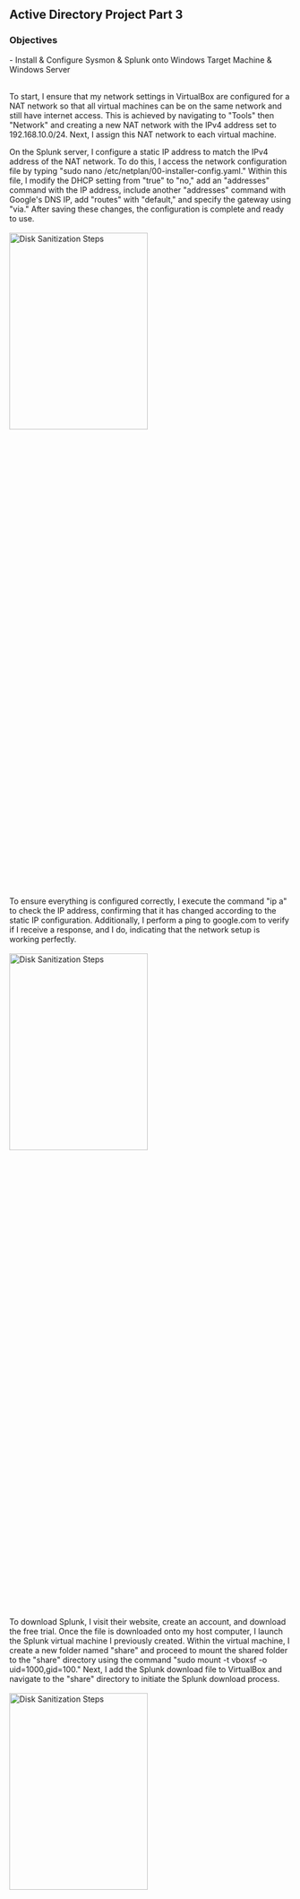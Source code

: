<h2>Active Directory Project Part 3</h2>

<h3>Objectives</h3>
- Install & Configure Sysmon & Splunk onto Windows Target Machine & Windows Server
<br />
<br />

To start, I ensure that my network settings in VirtualBox are configured for a NAT network so that all virtual machines can be on the same network and still have internet access. This is achieved by navigating to "Tools" then "Network" and creating a new NAT network with the IPv4 address set to 192.168.10.0/24. Next, I assign this NAT network to each virtual machine.

On the Splunk server, I configure a static IP address to match the IPv4 address of the NAT network. To do this, I access the network configuration file by typing "sudo nano /etc/netplan/00-installer-config.yaml." Within this file, I modify the DHCP setting from "true" to "no," add an "addresses" command with the IP address, include another "addresses" command with Google's DNS IP, add "routes" with "default," and specify the gateway using "via." After saving these changes, the configuration is complete and ready to use.
<br />
<br />
<img src="https://github.com/Yagoobz/ActiveDirectoryProjectPart3/assets/145611184/4210e995-f35f-4ba9-93e0-865f2fd6f141" height="30%" width="70%" alt="Disk Sanitization Steps"/>

To ensure everything is configured correctly, I execute the command "ip a" to check the IP address, confirming that it has changed according to the static IP configuration. Additionally, I perform a ping to google.com to verify if I receive a response, and I do, indicating that the network setup is working perfectly.
<br />
<br />
<img src="https://github.com/Yagoobz/ActiveDirectoryProjectPart3/assets/145611184/a0d977a0-11b9-47ec-b020-bd8488aef227" height="30%" width="70%" alt="Disk Sanitization Steps"/>

To download Splunk, I visit their website, create an account, and download the free trial. Once the file is downloaded onto my host computer, I launch the Splunk virtual machine I previously created. Within the virtual machine, I create a new folder named "share" and proceed to mount the shared folder to the "share" directory using the command "sudo mount -t vboxsf -o uid=1000,gid=100." Next, I add the Splunk download file to VirtualBox and navigate to the "share" directory to initiate the Splunk download process.
<br />
<br />
<img src="https://github.com/Yagoobz/ActiveDirectoryProjectPart3/assets/145611184/9c3d71f1-3f5b-415c-a948-a08a6c72acd8" height="30%" width="70%" alt="Disk Sanitization Steps"/>

This doesn’t fully download Splunk, so to initiate the full download and installation of Splunk, I switch to the Splunk user by executing the command "sudo -u splunk bash." Next, I navigate to the "bin" directory using "cd bin" as it contains all the Splunk binaries. From there, I run the installer using "./splunk start" to begin the Splunk installation process.
<br />
<br />
<img src="https://github.com/Yagoobz/ActiveDirectoryProjectPart3/assets/145611184/4698d23d-8d1f-4d92-8d65-0b0dae928ea8" height="30%" width="70%" alt="Disk Sanitization Steps"/>

To ensure that Splunk starts automatically every time the virtual machine reboots, I navigate to the "bin" directory within Splunk and execute the command "sudo ./splunk enable boot-start -user splunk." This command configures Splunk to start up during system boot, using the specified "splunk" user.
<br />
<br />
<img src="https://github.com/Yagoobz/ActiveDirectoryProjectPart3/assets/145611184/f52e3354-aad5-446f-a288-155203919cfa" height="30%" width="70%" alt="Disk Sanitization Steps"/>

To begin installing Splunk Universal Forwarder and Sysmon on both the target machine and the server, I first need to change the IPv4 address to avoid any potential IP conflicts. I accomplish this by navigating to the Windows settings and selecting "Change adapter options." From there, I enter the appropriate numbers to modify the IPv4 address, ensuring that there are no conflicts. This step is crucial to ensure smooth installation and operation of Splunk Universal Forwarder and Sysmon.
<br />
<br />
<img src="https://github.com/Yagoobz/ActiveDirectoryProjectPart3/assets/145611184/d939c065-9774-4b7a-b1c3-4a5dfdb54fdd" height="30%" width="70%" alt="Disk Sanitization Steps"/>

To install Splunk Universal Forwarder, I begin by downloading it from Splunk's website and running the installation process. Concurrently, while Splunk is downloading, I also download Sysmon along with a configuration file from GitHub. In PowerShell, I navigate to the directory where I extracted the Sysmon config file and proceed to download Sysmon. Once both installations are completed, I have Splunk Universal Forwarder and Sysmon successfully installed on the target machine.
<br />
<br />
<img src="https://github.com/Yagoobz/ActiveDirectoryProjectPart3/assets/145611184/9a21cd9b-5093-415b-884f-a50e68775ca1" height="30%" width="70%" alt="Disk Sanitization Steps"/>

This step is crucial in configuring Splunk Universal Forwarder to send specific data to the Splunk server. This is achieved through the configuration of the "inputs.conf" file, which is located in the Program Files directory on the C drive under the Splunk folder. It's important not to edit the file in the "default" folder to avoid causing issues, so a new file must be created in the "local" folder. Using administrative privileges, I open Notepad and paste the configuration contents obtained from a GitHub page. I save the Notepad file into the "local" folder, restart Splunk Forwarder via Windows Services, and everything is set up for data transmission to the Splunk server.
<br />
<br />
<img src="https://github.com/Yagoobz/ActiveDirectoryProjectPart3/assets/145611184/179ec5f6-1822-440a-9e18-7ffe18c946e9" height="30%" width="70%" alt="Disk Sanitization Steps"/>

To finalize the Splunk server configuration, I log in to the Splunk web portal using the credentials I created during the Splunk installation on the server. In the inputs.conf file, all the inputs are being sent over to an index named "endpoint." Since this index doesn't exist in Splunk yet, I create a new index named "endpoint" and ensure that the Splunk server is enabled to receive the data.

To enable data reception, I navigate to "Forwarding and receiving" in Splunk and create a new receiving port using port 9997, which is the default Splunk port for receiving data. If everything is set up correctly, I should start seeing data coming in from the target machine.

To verify this, I go to "Search & Reporting" in Splunk and search for "index=endpoint." If configured correctly, I should see over 10,000 events with the "host" field showing "TARGET-PC" and the "source" field displaying application, system, security, and Sysmon from the inputs.conf file.

Next, I repeat the same process for the Windows Server. Upon completion, I confirm that both the target machine and server are up and running and being recognized by Splunk. Everything seems to be working correctly!
<br />
<br />
<img src="https://github.com/Yagoobz/ActiveDirectoryProjectPart3/assets/145611184/48ec3f93-5d96-48e6-828c-907d643358c8" height="30%" width="70%" alt="Disk Sanitization Steps"/>
